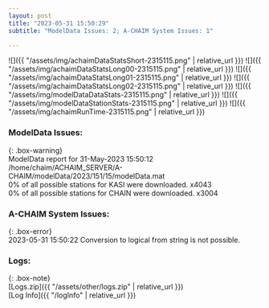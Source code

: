 ```yaml
---
layout: post
title: "2023-05-31 15:50:29"
subtitle: "ModelData Issues: 2; A-CHAIM System Issues: 1"

---
```


![]({{ "/assets/img/achaimDataStatsShort-2315115.png" | relative_url }})
![]({{ "/assets/img/achaimDataStatsLong00-2315115.png" | relative_url }})
![]({{ "/assets/img/achaimDataStatsLong01-2315115.png" | relative_url }})
![]({{ "/assets/img/achaimDataStatsLong02-2315115.png" | relative_url }})
![]({{ "/assets/img/modelDataDataStats-2315115.png" | relative_url }})
![]({{ "/assets/img/modelDataStationStats-2315115.png" | relative_url }})
![]({{ "/assets/img/achaimRunTime-2315115.png" | relative_url }})


### ModelData Issues:  
  
{: .box-warning}  
 ModelData report for 31-May-2023 15:50:12   
 /home/chaim/ACHAIM_SERVER/A-CHAIM/modelData/2023/151/15/modelData.mat   
 0% of all possible stations for KASI were downloaded. x4043   
 0% of all possible stations for CHAIN were downloaded. x3004   
  
### A-CHAIM System Issues:  
  
{: .box-error}  
2023-05-31 15:50:22 Conversion to logical from string is not possible.  

### Logs:  
  
{: .box-note}  
[Logs.zip]({{ "/assets/other/logs.zip" | relative_url }})  
[Log Info]({{ "/logInfo" | relative_url }})  

